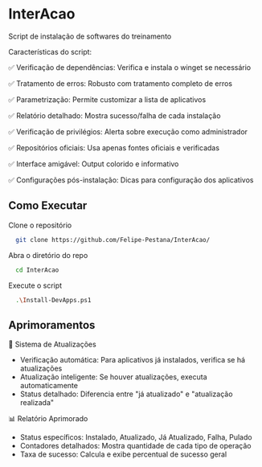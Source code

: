 # InterAcao
Script de instalação de softwares do treinamento

Características do script:

✅ Verificação de dependências: Verifica e instala o winget se necessário

✅ Tratamento de erros: Robusto com tratamento completo de erros

✅ Parametrização: Permite customizar a lista de aplicativos

✅ Relatório detalhado: Mostra sucesso/falha de cada instalação

✅ Verificação de privilégios: Alerta sobre execução como administrador

✅ Repositórios oficiais: Usa apenas fontes oficiais e verificadas

✅ Interface amigável: Output colorido e informativo

✅ Configurações pós-instalação: Dicas para configuração dos aplicativos


## Como Executar

Clone o repositório

```bash
  git clone https://github.com/Felipe-Pestana/InterAcao/
```

Abra o diretório do repo

```bash
  cd InterAcao
```

Execute o script

```bash
  .\Install-DevApps.ps1
```


## Aprimoramentos

🔄 Sistema de Atualizações
- Verificação automática: Para aplicativos já instalados, verifica se há atualizações
- Atualização inteligente: Se houver atualizações, executa automaticamente
- Status detalhado: Diferencia entre "já atualizado" e "atualização realizada"

📊 Relatório Aprimorado

- Status específicos: Instalado, Atualizado, Já Atualizado, Falha, Pulado
- Contadores detalhados: Mostra quantidade de cada tipo de operação
- Taxa de sucesso: Calcula e exibe percentual de sucesso geral
